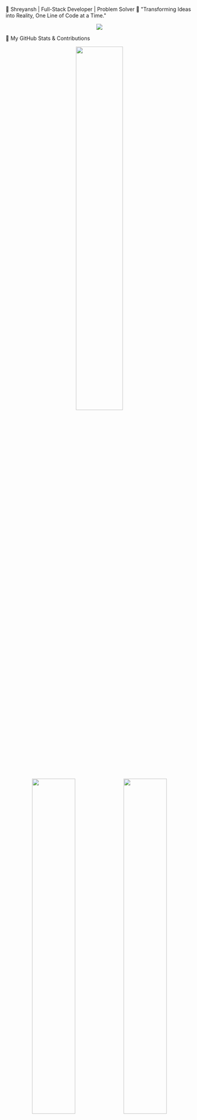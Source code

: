 🌟 Shreyansh | Full-Stack Developer | Problem Solver
🚀 "Transforming Ideas into Reality, One Line of Code at a Time."

<p align="center"> <img src="https://readme-typing-svg.herokuapp.com?font=Fira+Code&pause=1000&color=FF00FF&center=true&vCenter=true&width=600&lines=👋+Welcome+to+My+GitHub!;🔥+Code.+Solve.+Repeat.;🌍+Open+Source+Enthusiast!;💡+Building+Scalable+Web+Apps!;🚀+Let's+Innovate+Together!" /> </p>
🎯 My GitHub Stats & Contributions
<p align="center"> <img src="https://github-readme-streak-stats.herokuapp.com/?user=Shreytan&theme=tokyonight&hide_border=true" width="50%" /> </p> <p align="center"> <img src="https://github-readme-stats.vercel.app/api?username=Shreytan&show_icons=true&theme=tokyonight&hide_border=true" width="48%" /> <img src="https://github-readme-stats.vercel.app/api/top-langs/?username=Shreytan&layout=compact&theme=tokyonight&hide_border=true" width="48%" /> </p>
🏆 GitHub Achievements
<p align="center"> <img src="https://github-profile-trophy.vercel.app/?username=Shreytan&theme=onestar&margin-w=10" /> </p>
📌 Repository Insights
<p align="center"> <img src="https://img.shields.io/github/stars/Shreytan/Cohort-2.0?style=for-the-badge&color=ff69b4" /> <img src="https://img.shields.io/github/forks/Shreytan/Cohort-2.0?style=for-the-badge&color=blue" /> </p>
🔥 LeetCode Heatmap
See my coding activity visually!

<p align="center"> <img src="https://leetcard.jacoblin.cool/Shreytan?theme=dark&ext=heatmap" /> </p>
📊 GitHub Metrics
Automatic Insights from My GitHub Activity

![GitHub Followers](https://img.shields.io/github/followers/Shreytan?style=social)<br>
![GitHub Stars](https://img.shields.io/github/stars/Shreytan?style=social)<br>
![GitHub Commit Activity](https://img.shields.io/github/commit-activity/w/Shreytan/Cohort-2.0)<br>


⚡ Profile Views Counter
<p align="center"> <img src="https://komarev.com/ghpvc/?username=Shreytan&label=Profile%20Views&color=ff69b4&style=flat" /> </p>


### 🚀 My LeetCode Stats  
![LeetCode Stats](https://leetcode-stats-api.herokuapp.com/Shreytan?theme=dark)

🤝 Let's Connect!

📩 Email: ✉️ shreyanshshukla7@gmail.com
<br>
❤️ Thank You for Visiting!
⭐ If you enjoy my work, consider following and starring my repositories!
